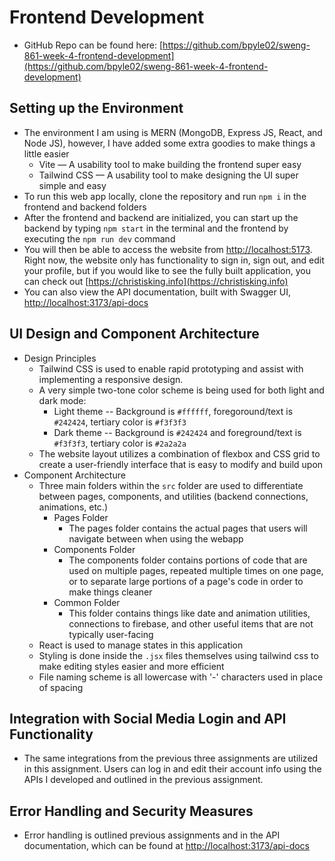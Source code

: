 # Frontend Development

- GitHub Repo can be found here: [https://github.com/bpyle02/sweng-861-week-4-frontend-development](https://github.com/bpyle02/sweng-861-week-4-frontend-development)

## Setting up the Environment

- The environment I am using is MERN (MongoDB, Express JS, React, and Node JS), however, I have added some extra goodies to make things a little easier
  - Vite — A usability tool to make building the frontend super easy
  - Tailwind CSS — A usability tool to make designing the UI super simple and easy
- To run this web app locally, clone the repository and run `npm i` in the frontend and backend folders
- After the frontend and backend are initialized, you can start up the backend by typing `npm start` in the terminal and the frontend by executing the `npm run dev` command
- You will then be able to access the website from [http://localhost:5173](http://localhost:5173). Right now, the website only has functionality to sign in, sign out, and edit your profile, but if you would like to see the fully built application, you can check out [https://christisking.info](https://christisking.info)
- You can also view the API documentation, built with Swagger UI, [http://localhost:3173/api-docs](http://localhost:3173/api-docs)

## UI Design and Component Architecture

- Design Principles
  - Tailwind CSS is used to enable rapid prototyping and assist with implementing a responsive design.
  - A very simple two-tone color scheme is being used for both light and dark mode:
    - Light theme -- Background is `#ffffff`, foregoround/text is `#242424`, tertiary color is `#f3f3f3`
    - Dark theme -- Background is `#242424` and foreground/text is `#f3f3f3`, tertiary color is `#2a2a2a`
  - The website layout utilizes a combination of flexbox and CSS grid to create a user-friendly interface that is easy to modify and build upon
- Component Architecture
  - Three main folders within the `src` folder are used to differentiate between pages, components, and utilities (backend connections, animations, etc.)
    - Pages Folder
      - The pages folder contains the actual pages that users will navigate between when using the webapp
    - Components Folder
      - The components folder contains portions of code that are used on multiple pages, repeated multiple times on one page, or to separate large portions of a page's code in order to make things cleaner
    - Common Folder
      - This folder contains things like date and animation utilities, connections to firebase, and other useful items that are not typically user-facing
  - React is used to manage states in this application
  - Styling is done inside the `.jsx` files themselves using tailwind css to make editing styles easier and more efficient
  - File naming scheme is all lowercase with '-' characters used in place of spacing
  

## Integration with Social Media Login and API Functionality

- The same integrations from the previous three assignments are utilized in this assignment. Users can log in and edit their account info using the APIs I developed and outlined in the previous assignment.

## Error Handling and Security Measures

- Error handling is outlined previous assignments and in the API documentation, which can be found at [http://localhost:3173/api-docs](http://localhost:3173/api-docs)